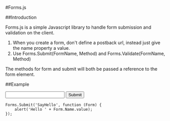 #Forms.js

##Introduction

Forms.js is a simple Javascript library to handle form submission and validation on the client.

1. When you create a form, don't define a postback url, instead just give the name property a value.
2. Use Forms.Submit(FormName, Method) and Forms.Validate(FormName, Method)

The methods for form and submit will both be passed a reference to the form element.

##Example
    <form name="SayHello">
    <input type="text" name="Name" />
    <input type="submit" />
    </form>

    Forms.Submit('SayHello', function (Form) {
        alert('Hello ' + Form.Name.value);
    });

